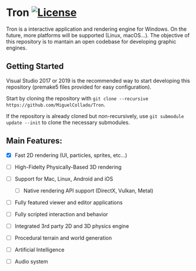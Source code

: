 # Tron [![License](https://img.shields.io/github/license/MiguelCollado/Tron.svg)](https://github.com/MiguelCollado/Tron/blob/master/LICENSE)
Tron is a interactive application and rendering engine for Windows. On the future, more platforms will be supported (Linux, macOS...). The objective of this repository is to mantain an open codebase for developing graphic engines.

## Getting Started
Visual Studio 2017 or 2019 is the recommended way to start developing this repository (premake5 files provided for easy configuration). 

Start by cloning the repository with `git clone --recursive https://github.com/MiguelCollado/Tron`.

If the repository is already cloned but non-recursively, use `git submodule update --init` to clone the necessary 
submodules.

## Main Features:
- [x] Fast 2D rendering (UI, particles, sprites, etc...)
- [ ] High-Fidelty Physically-Based 3D rendering
- [ ] Support for Mac, Linux, Android and iOS
    - [ ] Native rendering API support (DirectX, Vulkan, Metal)
- [ ] Fully featured viewer and editor applications
- [ ] Fully scripted interaction and behavior
- [ ] Integrated 3rd party 2D and 3D physics engine
- [ ] Procedural terrain and world generation
- [ ] Artificial Intelligence
- [ ] Audio system


